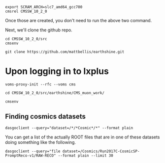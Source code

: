 ```
export SCRAM_ARCH=slc7_amd64_gcc700
cmsrel CMSSW_10_2_0
```

Once those are created, you don't need to run the above two command. 

Next, we'll clone the github repo.

```
cd CMSSW_10_2_0/src
cmsenv

git clone https://github.com/mattbellis/earthshine.git
```

# Upon logging in to lxplus

```
voms-proxy-init --rfc --voms cms

cd CMSSW_10_2_0/src/earthshine/CMS_muon_work/

cmsenv

```


## Finding cosmics datasets

```
dasgoclient --query="dataset=/*/*Cosmic*/*" --format plain 
```

You can get a list of the actually ROOT files that are in one of these datasets
doing something like the following.

```
dasgoclient --query="file dataset=/Cosmics/Run2017C-CosmicSP-PromptReco-v1/RAW-RECO" --format plain --limit 30
```

